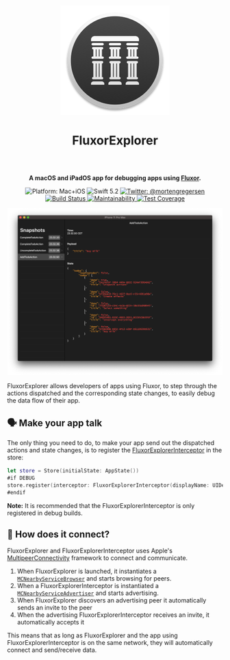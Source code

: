 <div align="center">
	<img src="https://raw.githubusercontent.com/FluxorOrg/FluxorExplorer/master/Assets/MacIcon-256.png" alt="">
	<h1>FluxorExplorer</h1>
	<p style="font-weight: bold">
		<a href="https://apps.apple.com/us/app/fluxorexplorer/id1515805273?mt=8" style="display:inline-block;overflow:hidden;background:url(https://linkmaker.itunes.apple.com/en-us/badge-lrg.svg?releaseDate=2020-06-08&kind=iossoftware&bubble=ios_apps) no-repeat;width:135px;height:40px;"></a>
		<br />
		A macOS and iPadOS app for debugging apps using <a href="https://fluxor.dev">Fluxor</a>.
	</p>
	<p>
		<img src="https://img.shields.io/badge/platforms-Mac+iPadOS-brightgreen.svg" alt="Platform: Mac+iOS">
		<img src="https://img.shields.io/badge/Swift-5.2-brightgreen.svg" alt="Swift 5.2">
		<a href="https://twitter.com/mortengregersen">
			<img src="https://img.shields.io/badge/twitter-@mortengregersen-blue.svg" alt="Twitter: @mortengregersen">
		</a>
		<br />
		<a href="https://app.bitrise.io/app/635aaa9da78fe2ea">
			<img src="https://app.bitrise.io/app/635aaa9da78fe2ea/status.svg?token=caKliqXorMigOCRwS8tFqw&branch=master" alt="Build Status" />
		</a>
		<a href="https://codeclimate.com/github/FluxorOrg/FluxorExplorer/maintainability">
			<img src="https://api.codeclimate.com/v1/badges/2eb653fd95cde6754b33/maintainability" alt="Maintainability" />
		</a>
		<a href="https://codeclimate.com/github/FluxorOrg/FluxorExplorer/test_coverage">
			<img src="https://api.codeclimate.com/v1/badges/2eb653fd95cde6754b33/test_coverage" alt="Test Coverage" />
		</a>
	</p>
</div>

![](https://raw.githubusercontent.com/FluxorOrg/FluxorExplorer/master/Assets/FluxorExplorer.png)

FluxorExplorer allows developers of apps using Fluxor, to step through the actions dispatched and the corresponding state changes, to easily debug the data flow of their app.

## 🗣 Make your app talk

The only thing you need to do, to make your app send out the dispatched actions and state changes, is to register the [FluxorExplorerInterceptor](https://github.com/FluxorOrg/FluxorExplorerInterceptor) in the store:

```swift
let store = Store(initialState: AppState())
#if DEBUG
store.register(interceptor: FluxorExplorerInterceptor(displayName: UIDevice.current.name))
#endif
```

**Note:** It is recommended that the FluxorExplorerInterceptor is only registered in debug builds.

## 🔌 How does it connect?

FluxorExplorer and FluxorExplorerInterceptor uses Apple's [MultipeerConnectivity](https://developer.apple.com/documentation/multipeerconnectivity) framework to connect and communicate.

1. When FluxorExplorer is launched, it instantiates a [`MCNearbyServiceBrowser`](https://developer.apple.com/documentation/multipeerconnectivity/mcnearbyservicebrowser) and starts browsing for peers.
2. When a FluxorExplorerInterceptor is instantiated a [`MCNearbyServiceAdvertiser`](https://developer.apple.com/documentation/multipeerconnectivity/mcnearbyserviceadvertiser) and starts advertising.
3. When FluxorExplorer discovers an advertising peer it automatically sends an invite to the peer
4. When the advertising FluxorExplorerInterceptor receives an invite, it automatically accepts it

This means that as long as FluxorExplorer and the app using FluxorExplorerInterceptor is on the same network, they will automatically connect and send/receive data.
